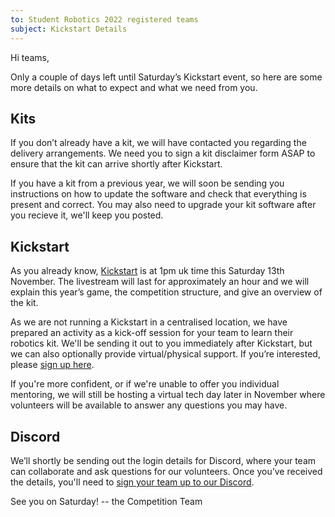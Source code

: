 ```yaml
---
to: Student Robotics 2022 registered teams
subject: Kickstart Details
---
```


Hi teams,

Only a couple of days left until Saturday’s Kickstart event, so here are some more details on what to expect and what we need from you.

## Kits

If you don’t already have a kit, we will have contacted you regarding the delivery arrangements. We need you to sign a kit disclaimer form ASAP to ensure that the kit can arrive shortly after Kickstart.

If you have a kit from a previous year, we will soon be sending you instructions on how to update the software and check that everything is present and correct. You may also need to upgrade your kit software after you recieve it, we'll keep you posted.

## Kickstart

As you already know, [Kickstart](https://studentrobotics.org/events/sr2022/kickstart/) is at 1pm uk time this Saturday 13th November. The livestream will last for approximately an hour and we will explain this year’s game, the competition structure, and give an overview of the kit.

As we are not running a Kickstart in a centralised location, we have prepared an activity as a kick-off session for your team to learn their robotics kit. We'll be sending it out to you immediately after Kickstart, but we can also optionally provide virtual/physical support. If you’re interested, please [sign up here](https://forms.gle/ojysPbkfcpKCtW8z6).

If you're more confident, or if we're unable to offer you individual mentoring, we will still be hosting a virtual tech day later in November where volunteers will be available to answer any questions you may have.

## Discord

We’ll shortly be sending out the login details for Discord, where your team can collaborate and ask questions for our volunteers. Once you’ve received the details, you'll need to [sign your team up to our Discord](https://studentrobotics.org/docs/team_admin/discord).

See you on Saturday!
-- the Competition Team
